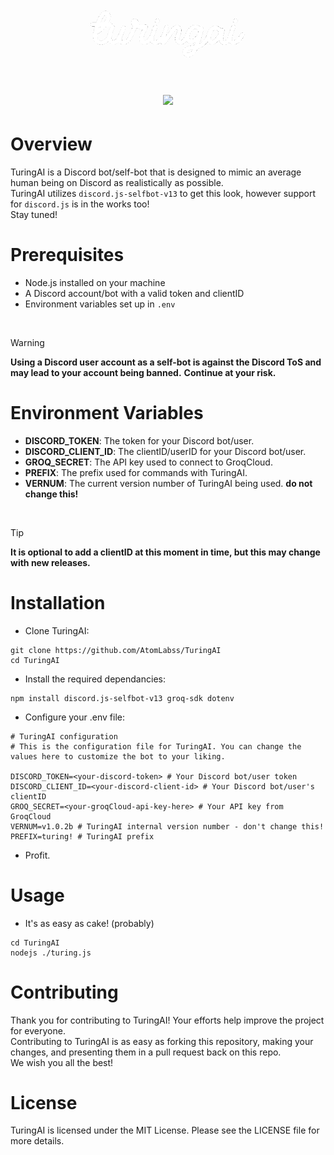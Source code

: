 <h1 align="center">
  <div align="center">
    <br />
    <p>
      <img width="250" src="https://raw.githubusercontent.com/AtomLabss/TuringAI/main/assets/images/turingai.png?s=100&v=4" />
    </p>
  </div>
</h1>

<h1 align="center">
    <p align="center">
        <img src="https://img.shields.io/static/v1?label=status&message=beta&color=blue">
    </p>
</h1>

# Overview
TuringAI is a Discord bot/self-bot that is designed to mimic an average human being on Discord as realistically as possible.
<br>
TuringAI utilizes `discord.js-selfbot-v13` to get this look, however support for `discord.js` is in the works too!
<br>
Stay tuned!

# Prerequisites
- Node.js installed on your machine
- A Discord account/bot with a valid token and clientID
- Environment variables set up in `.env`

<br>

> [!WARNING]
> **Using a Discord user account as a self-bot is against the Discord ToS and may lead to your account being banned.**
> **Continue at your risk.**

# Environment Variables
- **DISCORD_TOKEN**: The token for your Discord bot/user.
- **DISCORD_CLIENT_ID**: The clientID/userID for your Discord bot/user.
- **GROQ_SECRET**: The API key used to connect to GroqCloud.
- **PREFIX**: The prefix used for commands with TuringAI.
- **VERNUM**: The current version number of TuringAI being used. **do not change this!**

<br>

> [!TIP]
> **It is optional to add a clientID at this moment in time, but this may change with new releases.**

# Installation
- Clone TuringAI:
```
git clone https://github.com/AtomLabss/TuringAI
cd TuringAI
```

- Install the required dependancies:
```
npm install discord.js-selfbot-v13 groq-sdk dotenv
```

- Configure your .env file:
```
# TuringAI configuration
# This is the configuration file for TuringAI. You can change the values here to customize the bot to your liking.

DISCORD_TOKEN=<your-discord-token> # Your Discord bot/user token
DISCORD_CLIENT_ID=<your-discord-client-id> # Your Discord bot/user's clientID
GROQ_SECRET=<your-groqCloud-api-key-here> # Your API key from GroqCloud
VERNUM=v1.0.2b # TuringAI internal version number - don't change this!
PREFIX=turing! # TuringAI prefix
```

- Profit.

# Usage

- It's as easy as cake! (probably)

```
cd TuringAI
nodejs ./turing.js
```

# Contributing
Thank you for contributing to TuringAI! Your efforts help improve the project for everyone.
<br>
Contributing to TuringAI is as easy as forking this repository, making your changes, and presenting them in a pull request back on this repo.
<br>
We wish you all the best!

# License
TuringAI is licensed under the MIT License. Please see the LICENSE file for more details.